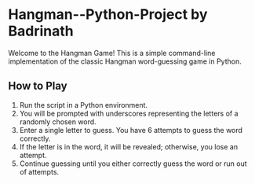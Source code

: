 # Hangman--Python-Project by Badrinath

Welcome to the Hangman Game! This is a simple command-line implementation of the classic Hangman word-guessing game in Python.

## How to Play

1. Run the script in a Python environment.
2. You will be prompted with underscores representing the letters of a randomly chosen word.
3. Enter a single letter to guess. You have 6 attempts to guess the word correctly.
4. If the letter is in the word, it will be revealed; otherwise, you lose an attempt.
5. Continue guessing until you either correctly guess the word or run out of attempts.

